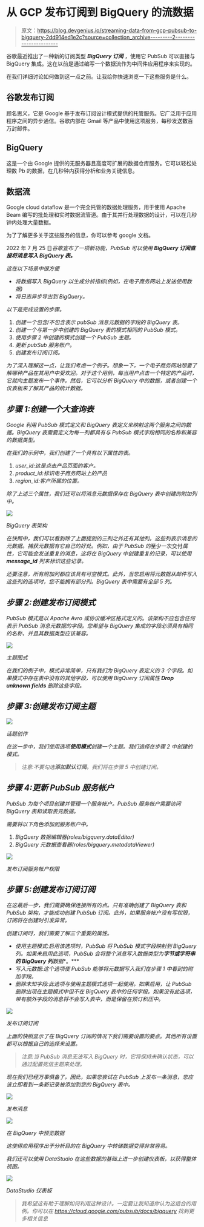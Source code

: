 # 从 GCP 发布订阅到 BigQuery 的流数据

> 原文：<https://blog.devgenius.io/streaming-data-from-gcp-pubsub-to-bigquery-2dd914ed1e2c?source=collection_archive---------2----------------------->

谷歌最近推出了一种新的订阅类型 ***BigQuery 订阅*** ，使用它 PubSub 可以直接与 BigQuery 集成。这在以前是通过编写一个数据流作为中间件应用程序来实现的。

在我们详细讨论如何做到这一点之前。让我给你快速浏览一下这些服务是什么。

## 谷歌发布订阅

顾名思义，它是 Google 基于发布订阅设计模式提供的托管服务。它广泛用于应用程序之间的异步通信。谷歌内部在 Gmail 等产品中使用这项服务，每秒发送数百万封邮件。

## **BigQuery**

这是一个由 Google 提供的无服务器且高度可扩展的数据仓库服务。它可以轻松处理数 Pb 的数据，在几秒钟内获得分析和业务关键信息。

## 数据流

Google cloud dataflow 是一个完全托管的数据处理服务，用于使用 Apache Beam 编写的批处理和实时数据流管道。由于其并行处理数据的设计，可以在几秒钟内处理大量数据。

为了了解更多关于这些服务的信息，你可以参考 google 文档。

2022 年 7 月 25 日*谷歌宣布了一项新功能，PubSub 可以使用 ***BigQuery 订阅直接将消息写入 BigQuery 表。****

*这在以下场景中很方便*

*   *将数据写入 BigQuery 以生成分析指标(例如，在电子商务网站上发送使用数据)*
*   *将日志异步导出到 BigQuery。*

*以下是完成设置的步骤。*

1.  *创建一个包含/不包含表示 pubSub 消息元数据的字段的 BigQuery 表。*
2.  *创建一个与第一步中创建的 BigQuery 表的模式相同的 PubSub 模式。*
3.  *使用步骤 2 中创建的模式创建一个 PubSub 主题。*
4.  *更新 pubSub 服务帐户。*
5.  *创建发布订阅订阅。*

*为了深入理解这一点，让我们考虑一个例子。想象一下，一个电子商务网站想要了解哪种产品在其用户中受欢迎。对于这个用例，每当用户点击一个特定的产品时，它就向主题发布一个事件。然后，它可以分析 BigQuery 中的数据，或者创建一个仪表板来了解其产品的统计数据。*

## *步骤 1:创建一个大查询表*

*Google 利用 PubSub 模式定义和 BigQuery 表定义来映射这两个服务之间的数据。BigQuery 表需要定义为每一列都具有与 PubSub 模式字段相同的名称和兼容的数据类型。*

*在我们的示例中，我们创建了一个具有以下属性的表。*

1.  *user_id:这是点击产品页面的客户。*
2.  *product_id:标识电子商务网站上的产品*
3.  *region_id:客户所属的位置。*

*除了上述三个属性，我们还可以将消息元数据保存在 BigQuery 表中创建的附加列中。*

*![](img/62cd8fe4b4e84ac50d326f8d54a4e6d2.png)*

*BigQuery 表架构*

*在快照中，我们可以看到除了上面提到的三列之外还有其他列。这些列表示消息的元数据。捕获元数据有它自己的好处。例如，由于 PubSub 的*至少一次交付*属性，它可能会发送重复的消息，这将在 BigQuery 中创建重复的记录，可以使用 **message_id** 列来标识这些记录。*

*还要注意，所有附加列都应该具有可空模式。此外，当您启用将元数据从邮件写入这些列的选项时，您不能拥有部分列。BigQuery 表中需要有全部 5 列。*

## *步骤 2:创建发布订阅模式*

*PubSub 模式是以 Apache Avro 或协议缓冲区格式定义的。该架构不应包含任何表示 PubSub 消息元数据的字段。您希望与 BigQuery 集成的字段必须具有相同的名称，并且其数据类型应该兼容。*

*![](img/1cb12b49f3e7eed2effe5799f6daf36e.png)*

*主题图式*

*在我们的例子中，模式非常简单，只有我们为 BigQuery 表定义的 3 个字段。如果模式中存在表中没有的其他字段，可以使用 BigQuery 订阅属性 **Drop unknown fields** 删除这些字段。*

## *步骤 3:创建发布订阅主题*

*![](img/98456e11211ce45633ed3add68147cad.png)*

*话题创作*

*在这一步中，我们使用选项**使用模式**创建一个主题。我们选择在步骤 2 中创建的模式。*

> *注意:不要勾选**添加默认订阅**。我们将在步骤 5 中创建订阅。*

## *步骤 4:更新 PubSub 服务帐户*

*PubSub 为每个项目创建并管理一个服务帐户。PubSub 服务帐户需要访问 BigQuery 表和读取表元数据。*

*需要将以下角色添加到服务帐户中。*

1.  *BigQuery 数据编辑器(roles/bigquery.dataEditor)*
2.  *BigQuery 元数据查看器(roles/bigquery.metadataViewer)*

*![](img/b57e5908c78498bbdfb3ad4a1883a0c7.png)*

*发布订阅服务帐户权限*

## *步骤 5:创建发布订阅订阅*

*在这最后一步，我们需要确保连接所有的点。只有准确创建了 BigQuery 表和 PubSub 架构，才能成功创建 PubSub 订阅。此外，如果服务帐户没有写权限，订阅将在创建时引发异常。*

*创建订阅时，我们需要了解三个重要的属性。*

*   *使用主题模式:启用该选项时，PubSub 将 PubSub 模式字段映射到 BigQuery 列。如果未启用此选项，PubSub 会将整个消息写入数据类型为**字节或字符串的 BigQuery 列**数据**。***
*   *写入元数据:这个选项使 PubSub 能够将元数据写入我们在步骤 1 中看到的附加字段。*
*   *删除未知字段:此选项与使用主题模式选项一起使用。如果启用，让 PubSub 删除出现在主题模式中但不在 BigQuery 表中的任何字段。如果没有此选项，带有额外字段的消息将不会写入表中，而是保留在预订积压中。*

*![](img/f4fd6b9d2753bdcf0aa06420b1162280.png)*

*发布订阅订阅*

*上面的快照显示了在 BigQuery 订阅的情况下我们需要设置的要点。其他所有设置都可以根据自己的选择来设置。*

> *注意:当 PubSub 消息无法写入 BigQuery 时，它将保持未确认状态，可以通过配置死信主题来处理。*

*现在我们已经万事俱备了。因此，如果您尝试在 PubSub 上发布一条消息，您应该立即看到一条新记录被添加到您的 BigQuery 表中。*

*![](img/268d20ff64ba29e9100173a63d3bb116.png)*

*发布消息*

*![](img/82147bfeeb1cf6193465b2c552487d7b.png)*

*在 BigQuery 中预览数据*

*这使得应用程序出于分析目的在 BigQuery 中转储数据变得非常容易。*

*我们还可以使用 DataStudio 在这些数据的基础上进一步创建仪表板，以获得整体视图。*

*![](img/66f165abf91b53d7222f1aa9bf8e255d.png)*

*DataStudio 仪表板*

> *我希望这有助于理解如何利用这种设计。一定要让我知道你认为这适合的用例。你可以在 https://cloud.google.com/pubsub/docs/bigquery 找到更多相关信息*